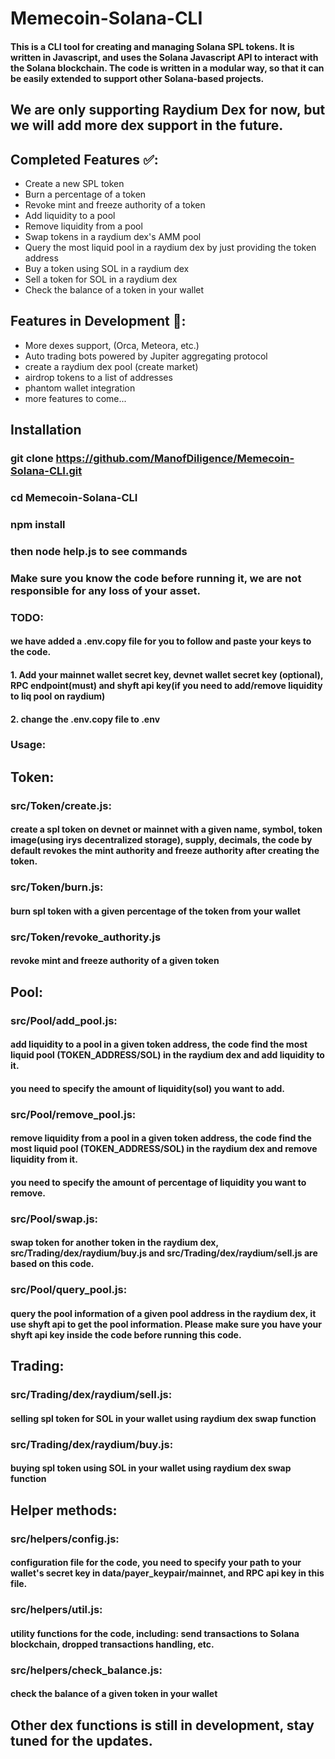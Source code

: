 # Memecoin-Solana-CLI

#### This is a CLI tool for creating and managing Solana SPL tokens. It is written in Javascript, and uses the Solana Javascript API to interact with the Solana blockchain. The code is written in a modular way, so that it can be easily extended to support other Solana-based projects.

## We are only supporting Raydium Dex for now, but we will add more dex support in the future.

## Completed Features ✅:

- Create a new SPL token
- Burn a percentage of a token
- Revoke mint and freeze authority of a token
- Add liquidity to a pool
- Remove liquidity from a pool
- Swap tokens in a raydium dex's AMM pool
- Query the most liquid pool in a raydium dex by just providing the token address
- Buy a token using SOL in a raydium dex
- Sell a token for SOL in a raydium dex
- Check the balance of a token in your wallet

## Features in Development 🚧:

- More dexes support, (Orca, Meteora, etc.)
- Auto trading bots powered by Jupiter aggregating protocol
- create a raydium dex pool (create market)
- airdrop tokens to a list of addresses
- phantom wallet integration
- more features to come...

## Installation

### git clone https://github.com/ManofDiligence/Memecoin-Solana-CLI.git

### cd Memecoin-Solana-CLI

### npm install

### then node help.js to see commands

### Make sure you know the code before running it, we are not responsible for any loss of your asset.

### TODO:

#### we have added a .env.copy file for you to follow and paste your keys to the code.

#### 1. Add your mainnet wallet secret key, devnet wallet secret key (optional), RPC endpoint(must) and shyft api key(if you need to add/remove liquidity to liq pool on raydium)

#### 2. change the .env.copy file to .env

### Usage:

## Token:

### src/Token/create.js:

#### create a spl token on devnet or mainnet with a given name, symbol, token image(using irys decentralized storage), supply, decimals, the code by default revokes the mint authority and freeze authority after creating the token.

### src/Token/burn.js:

#### burn spl token with a given percentage of the token from your wallet

### src/Token/revoke_authority.js

#### revoke mint and freeze authority of a given token

## Pool:

### src/Pool/add_pool.js:

#### add liquidity to a pool in a given token address, the code find the most liquid pool (TOKEN_ADDRESS/SOL) in the raydium dex and add liquidity to it.

#### you need to specify the amount of liquidity(sol) you want to add.

### src/Pool/remove_pool.js:

#### remove liquidity from a pool in a given token address, the code find the most liquid pool (TOKEN_ADDRESS/SOL) in the raydium dex and remove liquidity from it.

#### you need to specify the amount of percentage of liquidity you want to remove.

### src/Pool/swap.js:

#### swap token for another token in the raydium dex, src/Trading/dex/raydium/buy.js and src/Trading/dex/raydium/sell.js are based on this code.

### src/Pool/query_pool.js:

#### query the pool information of a given pool address in the raydium dex, it use shyft api to get the pool information. Please make sure you have your shyft api key inside the code before running this code.

## Trading:

### src/Trading/dex/raydium/sell.js:

#### selling spl token for SOL in your wallet using raydium dex swap function

### src/Trading/dex/raydium/buy.js:

#### buying spl token using SOL in your wallet using raydium dex swap function

## Helper methods:

### src/helpers/config.js:

#### configuration file for the code, you need to specify your path to your wallet's secret key in data/payer_keypair/mainnet, and RPC api key in this file.

### src/helpers/util.js:

#### utility functions for the code, including: send transactions to Solana blockchain, dropped transactions handling, etc.

### src/helpers/check_balance.js:

#### check the balance of a given token in your wallet

## Other dex functions is still in development, stay tuned for the updates.
